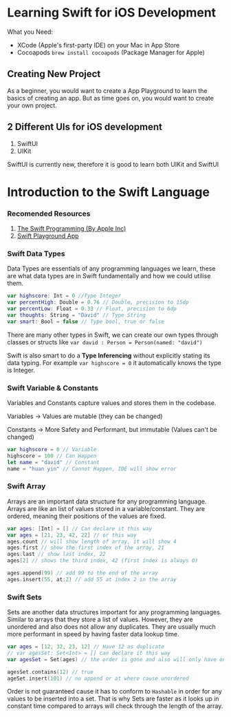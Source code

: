 # Learning Swift for iOS Development

What you Need:

- XCode (Apple's first-party IDE) on your Mac in App Store
- Cocoapods `brew install cocoapods` (Package Manager for Apple)

## Creating New Project

As a beginner, you would want to create a App Playground to learn the basics of creating an app. But as time goes on, you would want to create your own project.

## 2 Different UIs for iOS development

1. SwiftUI
2. UIKit

SwiftUI is currently new, therefore it is good to learn both UIKit and SwiftUI

# Introduction to the Swift Language

### Recomended Resources

1. [The Swift Programming (By Apple Inc)](https://books.apple.com/us/book/the-swift-programming-language-swift-5-7/id881256329)
2. [Swift Playground App](https://apps.apple.com/us/app/swift-playgrounds/id908519492)

### Swift Data Types

Data Types are essentials of any programming languages we learn, these are what data types are in Swift fundamentally and how we could utilise them.

```swift
var highscore: Int = 0 //Type Integer
var percentHigh: Double = 0.76 // Double, precision to 15dp
var percentLow: Float = 0.33 // Float, precision to 6dp
var thoughts: String = "David" // Type String
var smart: Bool = false // Type bool, true or false
```

There are many other types in Swift, we can create our own types through classes or structs like `var david : Person = Person(named: "david")`

Swift is also smart to do a **Type Inferencing** without explicitly stating its data typing. For example `var highscore = 0` it automatically knows the type is Integer.

### Swift Variable & Constants

Variables and Constants capture values and stores them in the codebase.

Variables -> Values are mutable (they can be changed)

Constants -> More Safety and Performant, but immutable (Values can't be changed)

```swift
var highscore = 0 // Variable
highscore = 100 // Can Happen
let name = "david" // Constant
name = "huan yin" // Cannot Happen, IDE will show error
```

### Swift Array

Arrays are an important data structure for any programming language.
Arrays are like an list of values stored in a variable/constant. They are ordered, meaning their positions of the values are fixed.

```swift
var ages: [Int] = [] // Can declare it this way
var ages = [21, 23, 42, 22] // or this way
ages.count // will show length of array, it will show 4
ages.first // show the first index of the array, 21
ages.last // show last index, 22
ages[2] // shows the third index, 42 (first index is always 0)

ages.append(99) // add 99 to the end of the array
ages.insert(55, at:2) // add 55 at index 2 in the array
```

### Swift Sets

Sets are another data structures important for any programming languages. Similar to arrays that they store a list of values. However, they are unordered and also does not allow any duplicates. They are usually much more performant in speed by having faster data lookup time.

```swift
var ages = [12, 32, 23, 12] // Have 12 as duplicate
// var agesSet: Set<Int> = [] can declare it this way
var agesSet = Set(ages) // the order is gone and also will only have one 12

agesSet.contains(12) // true
ageSet.insert(101) // no append or at where cause unordered
```

Order is not guaranteed cause it has to conform to `Hashable` in order for any values to be inserted into a set. That is why Sets are faster as it looks up in constant time compared to arrays will check through the length of the array.
